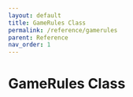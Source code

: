 ```yaml
---
layout: default
title: GameRules Class
permalink: /reference/gamerules
parent: Reference
nav_order: 1
---
```

# GameRules Class